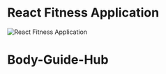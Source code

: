 # React Fitness Application

![React Fitness Application](https://i.ibb.co/Yt9spGc/image.png)

# Body-Guide-Hub
